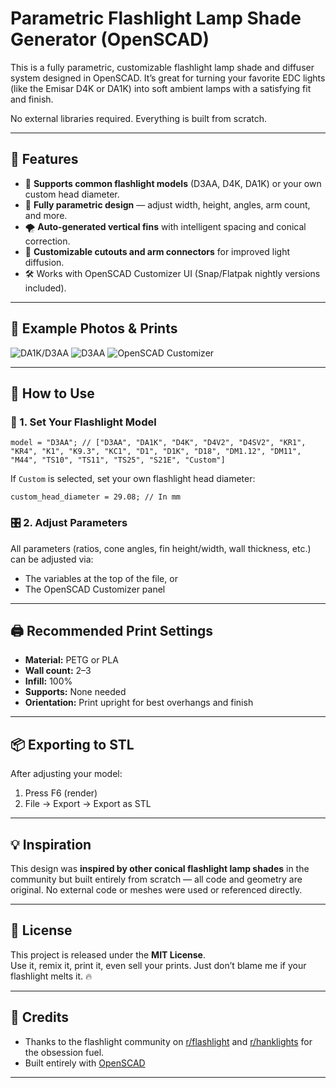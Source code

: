 # Parametric Flashlight Lamp Shade Generator (OpenSCAD)

This is a fully parametric, customizable flashlight lamp shade and diffuser system designed in OpenSCAD. It’s great for turning your favorite EDC lights (like the Emisar D4K or DA1K) into soft ambient lamps with a satisfying fit and finish.

No external libraries required. Everything is built from scratch.

---

## 🔧 Features

- 📏 **Supports common flashlight models** (D3AA, D4K, DA1K) or your own custom head diameter.
- 🔩 **Fully parametric design** — adjust width, height, angles, arm count, and more.
- 🌪️ **Auto-generated vertical fins** with intelligent spacing and conical correction.
- 🔄 **Customizable cutouts and arm connectors** for improved light diffusion.
- 🛠️ Works with OpenSCAD Customizer UI (Snap/Flatpak nightly versions included).

---

## 📸 Example Photos & Prints

<img alt="DA1K/D3AA" src="https://github.com/user-attachments/assets/79a6a0b5-722e-4119-a89e-d4271b8d6028" />
<img alt="D3AA" src="https://github.com/user-attachments/assets/5d3564c7-62b3-40de-a5b1-a517af057b0a" />
<img alt="OpenSCAD Customizer" src="https://github.com/user-attachments/assets/dc74c5bf-18c6-4519-9068-669cd1a3006c" />

---

## 🧱 How to Use

### 🔢 1. Set Your Flashlight Model

```scad
model = "D3AA"; // ["D3AA", "DA1K", "D4K", "D4V2", "D4SV2", "KR1", "KR4", "K1", "K9.3", "KC1", "D1", "D1K", "D18", "DM1.12", "DM11", "M44", "TS10", "TS11", "TS25", "S21E", "Custom"]
```

If `Custom` is selected, set your own flashlight head diameter:

```scad
custom_head_diameter = 29.08; // In mm
```

### 🎛️ 2. Adjust Parameters

All parameters (ratios, cone angles, fin height/width, wall thickness, etc.) can be adjusted via:
- The variables at the top of the file, or
- The OpenSCAD Customizer panel

---

## 🖨️ Recommended Print Settings

- **Material:** PETG or PLA
- **Wall count:** 2–3
- **Infill:** 100%
- **Supports:** None needed
- **Orientation:** Print upright for best overhangs and finish

---

## 📦 Exporting to STL

After adjusting your model:
1. Press F6 (render)
2. File → Export → Export as STL

---

## 💡 Inspiration

This design was **inspired by other conical flashlight lamp shades** in the community but built entirely from scratch — all code and geometry are original. No external code or meshes were used or referenced directly.

---

## 🪪 License

This project is released under the **MIT License**.  
Use it, remix it, print it, even sell your prints. Just don’t blame me if your flashlight melts it. 🔥

---

## 🙏 Credits

- Thanks to the flashlight community on [r/flashlight](https://www.reddit.com/r/flashlight/) and [r/hanklights](https://www.reddit.com/r/hanklights/) for the obsession fuel.
- Built entirely with [OpenSCAD](https://openscad.org)

---
